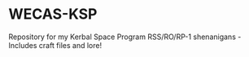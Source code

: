 # WECAS-KSP
Repository for my Kerbal Space Program RSS/RO/RP-1 shenanigans - Includes craft files and lore!
